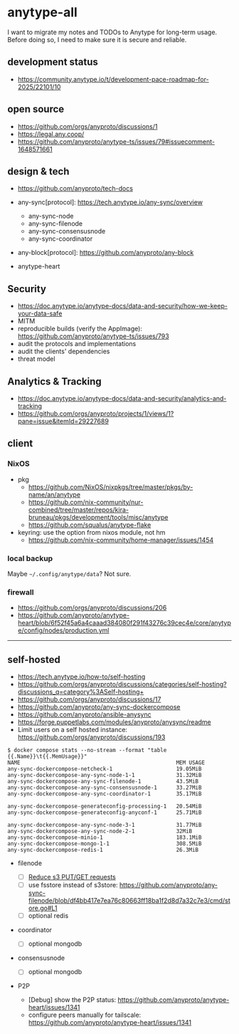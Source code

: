 # anytype-all

I want to migrate my notes and TODOs to Anytype for long-term usage. Before doing so, I need to make sure it is secure and reliable.

## development status

- https://community.anytype.io/t/development-pace-roadmap-for-2025/22101/10

## open source

- https://github.com/orgs/anyproto/discussions/1
- https://legal.any.coop/
- https://github.com/anyproto/anytype-ts/issues/79#issuecomment-1648571661

## design & tech

- https://github.com/anyproto/tech-docs

- any-sync[protocol]: https://tech.anytype.io/any-sync/overview
  - any-sync-node
  - any-sync-filenode
  - any-sync-consensusnode
  - any-sync-coordinator
- any-block[protocol]: https://github.com/anyproto/any-block
- anytype-heart

## Security

- https://doc.anytype.io/anytype-docs/data-and-security/how-we-keep-your-data-safe
- MITM
- reproducible builds (verify the AppImage): https://github.com/anyproto/anytype-ts/issues/793
- audit the protocols and implementations
- audit the clients' dependencies
- threat model

## Analytics & Tracking

- https://doc.anytype.io/anytype-docs/data-and-security/analytics-and-tracking
- https://github.com/orgs/anyproto/projects/1/views/1?pane=issue&itemId=29227689

## client

### NixOS

- pkg
  - https://github.com/NixOS/nixpkgs/tree/master/pkgs/by-name/an/anytype
  - https://github.com/nix-community/nur-combined/tree/master/repos/kira-bruneau/pkgs/development/tools/misc/anytype
  - https://github.com/squalus/anytype-flake
- keyring: use the option from nixos module, not hm
  - https://github.com/nix-community/home-manager/issues/1454

### local backup

Maybe `~/.config/anytype/data`? Not sure.

### firewall

- https://github.com/orgs/anyproto/discussions/206
- https://github.com/anyproto/anytype-heart/blob/6f52f45a6a4caaad384080f291f43276c39cec4e/core/anytype/config/nodes/production.yml

---

## self-hosted

- https://tech.anytype.io/how-to/self-hosting
- https://github.com/orgs/anyproto/discussions/categories/self-hosting?discussions_q=category%3ASelf-hosting+
- https://github.com/orgs/anyproto/discussions/17
- https://github.com/anyproto/any-sync-dockercompose
- https://github.com/anyproto/ansible-anysync
- https://forge.puppetlabs.com/modules/anyproto/anysync/readme
- Limit users on a self hosted instance: https://github.com/orgs/anyproto/discussions/193

```
$ docker compose stats --no-stream --format "table {{.Name}}\t{{.MemUsage}}"
NAME                                                 MEM USAGE
any-sync-dockercompose-netcheck-1                    19.05MiB
any-sync-dockercompose-any-sync-node-1-1             31.32MiB
any-sync-dockercompose-any-sync-filenode-1           43.5MiB
any-sync-dockercompose-any-sync-consensusnode-1      33.27MiB
any-sync-dockercompose-any-sync-coordinator-1        35.17MiB

any-sync-dockercompose-generateconfig-processing-1   20.54MiB
any-sync-dockercompose-generateconfig-anyconf-1      25.71MiB

any-sync-dockercompose-any-sync-node-3-1             31.77MiB
any-sync-dockercompose-any-sync-node-2-1             32MiB
any-sync-dockercompose-minio-1                       183.1MiB
any-sync-dockercompose-mongo-1-1                     308.5MiB
any-sync-dockercompose-redis-1                       26.3MiB
```

- filenode

  - [ ] [Reduce s3 PUT/GET requests](https://github.com/anyproto/any-sync-filenode/issues/118)
  - [ ] use fsstore instead of s3store: https://github.com/anyproto/any-sync-filenode/blob/df4bb417e7ea76c80663ff18ba1f2d8d7a32c7e3/cmd/store.go#L1
  - [ ] optional redis

- coordinator

  - [ ] optional mongodb

- consensusnode

  - [ ] optional mongodb

- P2P

  - [Debug] show the P2P status: https://github.com/anyproto/anytype-heart/issues/1341
  - configure peers manually for tailscale: https://github.com/anyproto/anytype-heart/issues/1341
